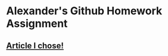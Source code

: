 
<h1>Alexander's Github Homework Assignment</h1>
<h2> <a href="https://medium.com/@tipsnguts/how-to-be-a-productive-programmer-47cbc3c09b6a">Article I chose!  </a></h2>


